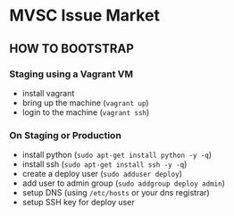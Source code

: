 # MVSC Issue Market

## HOW TO BOOTSTRAP

### Staging using a Vagrant VM

- install vagrant
- bring up the machine (`vagrant up`)
- login to the machine (`vagrant ssh`)

### On Staging or Production

- install python (`sudo apt-get install python -y -q`)
- install ssh (`sudo apt-get install ssh -y -q`)
- create a deploy user (`sudo adduser deploy`)
- add user to admin group (`sudo addgroup deploy admin`)
- setup DNS (using `/etc/hosts` or your dns registrar)
- setup SSH key for deploy user

